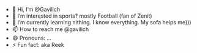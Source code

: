 - 👋 Hi, I’m @Gavilich
- 👀 I’m interested in sports? mostly Football (fan of Zenit)
- 🌱 I’m currently learning nithing. I know everything. My sofa helps me)))
- 📫 How to reach me @gavilich
- 😄 Pronouns: ...
- ⚡ Fun fact: aka Reek
